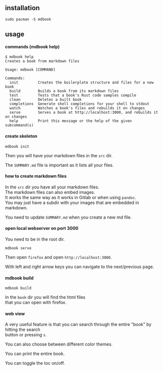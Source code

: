 ## installation

```
sudo pacman -S mdbook
```

## usage

#### commands (mdbook help)

```
$ mdbook help
Creates a book from markdown files

Usage: mdbook [COMMAND]

Commands:
  init         Creates the boilerplate structure and files for a new book
  build        Builds a book from its markdown files
  test         Tests that a book's Rust code samples compile
  clean        Deletes a built book
  completions  Generate shell completions for your shell to stdout
  watch        Watches a book's files and rebuilds it on changes
  serve        Serves a book at http://localhost:3000, and rebuilds it on changes
  help         Print this message or the help of the given subcommand(s)
```

#### create skeleton

```
mdbook init
```
Then you will have your markdown files in the `src` dir.

The `SUMMARY.md` file is important as it lists all your files.

#### how to create markdown files

In the `src` dir you have all your markdown files.\
The markdown files can also embed images.\
It works the same way as it works in Gitlab or when using `pandoc`.\
You may just have a subdir with your images that are embedded in markdown.

You need to update `SUMMARY.md` when you create a new md file.

#### open local webserver on port 3000

You need to be in the root dir.
```
mdbook serve
```
Then open `firefox` and open `http://localhost:3000`.

With left and right arrow keys you can navigate to the next/previous page.

#### mdbook build

```
mdbook build
```

In the `book` dir you will find the html files \
that you can open with firefox.

#### web view

A very useful feature is that you can search through the entire "book" by hitting the search \
button or pressing `s`.

You can also choose between different color themes.

You can print the entire book.

You can toggle the toc on/off.
